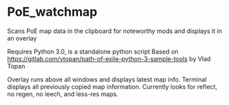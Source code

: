 # PoE_watchmap
Scans PoE map data in the clipboard for noteworthy mods and displays it in an overlay

Requires Python 3.0, is a standalone python script
Based on https://gitlab.com/vtopan/path-of-exile-python-3-sample-tools by Vlad Topan

Overlay runs above all windows and displays latest map info. Terminal displays all previously copied map information.
Currently looks for reflect, no regen, no leech, and less-res maps.
